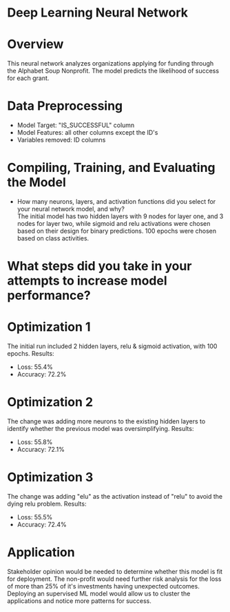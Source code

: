 # Deep Learning Neural Network
# Overview 
This neural network analyzes organizations applying for funding through the Alphabet Soup Nonprofit. The model predicts the likelihood of success for each grant.

# Data Preprocessing
- Model Target: "IS_SUCCESSFUL" column
- Model Features: all other columns except the ID's
- Variables removed: ID columns

# Compiling, Training, and Evaluating the Model
- How many neurons, layers, and activation functions did you select for your neural network model, and why?   
The initial model has two hidden layers with 9 nodes for layer one, and 3 nodes for layer two, while sigmoid and relu activations were chosen based on their design for binary predictions. 100 epochs were chosen based on class activities.

# What steps did you take in your attempts to increase model performance?
# Optimization 1
The initial run included 2 hidden layers, relu & sigmoid activation, with 100 epochs.
Results:
- Loss: 55.4%
- Accuracy: 72.2%

# Optimization 2
The change was adding more neurons to the existing hidden layers to identify whether the previous model was oversimplifying.
Results: 
- Loss: 55.8%
- Accuracy: 72.1%

# Optimization 3
The change was adding "elu" as the activation instead of "relu" to avoid the dying relu problem.
Results:
- Loss: 55.5%
- Accuracy: 72.4%

# Application
Stakeholder opinion would be needed to determine whether this model is fit for deployment. The non-profit would need further risk analysis for the loss of more than 25% of it's investments having unexpected outcomes. Deploying an supervised ML model would allow us to cluster the applications and notice more patterns for success. 

